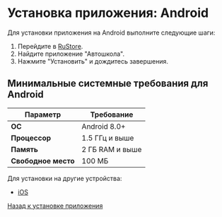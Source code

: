 # Установка приложения: Android

Для установки приложения на Android выполните следующие шаги:

1. Перейдите в [RuStore](https://www.rustore.ru/).
2. Найдите приложение "Автошкола".
3. Нажмите "Установить" и дождитесь завершения.

## Минимальные системные требования для Android

| Параметр        | Требование        |
|------------------|-------------------|
| **ОС**           | Android 8.0+      |
| **Процессор**    | 1.5 ГГц и выше    |
| **Память**       | 2 ГБ RAM и выше   |
| **Свободное место** | 100 МБ           |

Для установки на другие устройства:
- [iOS](ios.md)

[Назад к установке приложения](../usage.md)
